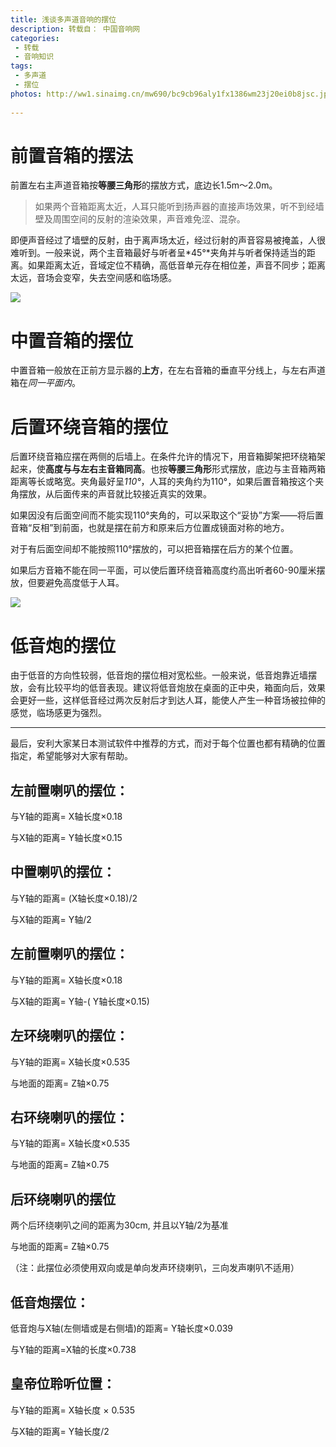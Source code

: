 ```yaml
---
title: 浅谈多声道音响的摆位
description: 转载自： 中国音响网
categories:
 - 转载
 - 音响知识
tags:
 - 多声道
 - 摆位
photos: http://ww1.sinaimg.cn/mw690/bc9cb96aly1fx1386wm23j20ei0b8jsc.jpg
 
---
```


# 前置音箱的摆法
前置左右主声道音箱按**等腰三角形**的摆放方式，底边长1.5m～2.0m。
> 如果两个音箱距离太近，人耳只能听到扬声器的直接声场效果，听不到经墙壁及周围空间的反射的渲染效果，声音难免涩、混杂。

即便声音经过了墙壁的反射，由于离声场太近，经过衍射的声音容易被掩盖，人很难听到。一般来说，两个主音箱最好与听者呈*45°*夹角并与听者保持适当的距离。如果距离太近，音域定位不精确，高低音单元存在相位差，声音不同步；距离太远，音场会变窄，失去空间感和临场感。

![](http://ww1.sinaimg.cn/large/bc9cb96aly1fx0whjb49jj20kd0akjt5.jpg)

# 中置音箱的摆位
中置音箱一般放在正前方显示器的**上方**，在左右音箱的垂直平分线上，与左右声道箱在*同一平面内*。

# 后置环绕音箱的摆位
后置环绕音箱应摆在两侧的后墙上。在条件允许的情况下，用音箱脚架把环绕箱架起来，使**高度与与左右主音箱同高**。也按**等腰三角形**形式摆放，底边与主音箱两箱距离等长或略宽。夹角最好呈*110°*，人耳的夹角约为110°，如果后置音箱按这个夹角摆放，从后面传来的声音就比较接近真实的效果。

如果因没有后面空间而不能实现110°夹角的，可以采取这个“妥协”方案——将后置音箱“反相”到前面，也就是摆在前方和原来后方位置成镜面对称的地方。

对于有后面空间却不能按照110°摆放的，可以把音箱摆在后方的某个位置。

如果后方音箱不能在同一平面，可以使后置环绕音箱高度约高出听者60\-90厘米摆放，但要避免高度低于人耳。

![](http://ww1.sinaimg.cn/large/bc9cb96aly1fx0wmtnwryj20k70dqq66.jpg)

# 低音炮的摆位
由于低音的方向性较弱，低音炮的摆位相对宽松些。一般来说，低音炮靠近墙摆放，会有比较平均的低音表现。建议将低音炮放在桌面的正中央，箱面向后，效果会更好一些，这样低音经过两次反射后才到达人耳，能使人产生一种音场被拉伸的感觉，临场感更为强烈。

---

最后，安利大家某日本测试软件中推荐的方式，而对于每个位置也都有精确的位置指定，希望能够对大家有帮助。
## 左前置喇叭的摆位：

与Y轴的距离= X轴长度×0.18

与X轴的距离= Y轴长度×0.15

## 中置喇叭的摆位：

与Y轴的距离= (X轴长度×0.18)/2

与X轴的距离= Y轴/2

## 左前置喇叭的摆位：

与Y轴的距离= X轴长度×0.18

与X轴的距离= Y轴-( Y轴长度×0.15)

## 左环绕喇叭的摆位：

与Y轴的距离= X轴长度×0.535

与地面的距离= Z轴×0.75

## 右环绕喇叭的摆位：

与Y轴的距离= X轴长度×0.535

与地面的距离= Z轴×0.75

## 后环绕喇叭的摆位

两个后环绕喇叭之间的距离为30cm, 并且以Y轴/2为基准

与地面的距离= Z轴×0.75

（注：此摆位必须使用双向或是单向发声环绕喇叭，三向发声喇叭不适用）

## 低音炮摆位：

低音炮与X轴(左侧墙或是右侧墙)的距离= Y轴长度×0.039

与Y轴的距离=X轴的长度×0.738

## 皇帝位聆听位置：

与Y轴的距离= X轴长度 × 0.535

与X轴的距离= Y轴长度/2